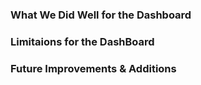 ### What We Did Well for the Dashboard



### Limitaions for the DashBoard


### Future Improvements & Additions